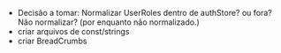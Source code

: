 - Decisão a tomar: Normalizar UserRoles dentro de authStore? ou fora? Não normalizar? (por enquanto não normalizado.)
- criar arquivos de const/strings
- criar BreadCrumbs
